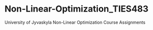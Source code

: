 # Non-Linear-Optimization_TIES483
University of Jyvaskyla Non-Linear Optimization Course Assignments

